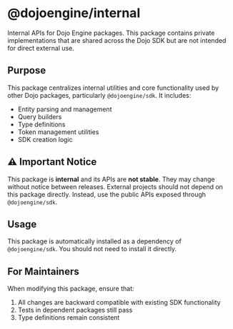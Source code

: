 # @dojoengine/internal

Internal APIs for Dojo Engine packages. This package contains private implementations that are shared across the Dojo SDK but are not intended for direct external use.

## Purpose

This package centralizes internal utilities and core functionality used by other Dojo packages, particularly `@dojoengine/sdk`. It includes:

- Entity parsing and management
- Query builders
- Type definitions
- Token management utilities
- SDK creation logic

## ⚠️ Important Notice

This package is **internal** and its APIs are **not stable**. They may change without notice between releases. External projects should not depend on this package directly. Instead, use the public APIs exposed through `@dojoengine/sdk`.

## Usage

This package is automatically installed as a dependency of `@dojoengine/sdk`. You should not need to install it directly.

## For Maintainers

When modifying this package, ensure that:
1. All changes are backward compatible with existing SDK functionality
2. Tests in dependent packages still pass
3. Type definitions remain consistent